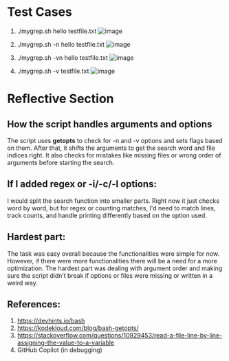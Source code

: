 # Test Cases
1. ./mygrep.sh hello testfile.txt
![image](https://github.com/user-attachments/assets/09dbebb7-f161-47e5-9831-767efb96d68a)

2. ./mygrep.sh -n hello testfile.txt
![image](https://github.com/user-attachments/assets/d4a9a848-c2a7-4d70-8efc-420f22c03a1e)

3. ./mygrep.sh -vn hello testfile.txt
![image](https://github.com/user-attachments/assets/1c82d7f5-95a7-4014-8725-ea0c41c7490b)

4. ./mygrep.sh -v testfile.txt
![image](https://github.com/user-attachments/assets/dde893c2-aa8d-4c42-9fd5-0571aadc3ca0)

# Reflective Section
## How the script handles arguments and options
The script uses **getopts** to check for -n and -v options and sets flags based on them. After that, it shifts the arguments to get the search word and file indices right. It also checks for mistakes like missing files or wrong order of arguments before starting the search.

## If I added regex or -i/-c/-l options:
I would split the search function into smaller parts. Right now it just checks word by word, but for regex or counting matches, I'd need to match lines, track counts, and handle printing differently based on the option used.

## Hardest part:
The task was easy overall because the functionalities were simple for now. However, if there were more functionalities there will be a need for a more optimization. The hardest part was dealing with argument order and making sure the script didn’t break if options or files were missing or written in a weird way.

## References:
1. https://devhints.io/bash
2. https://kodekloud.com/blog/bash-getopts/
3. https://stackoverflow.com/questions/10929453/read-a-file-line-by-line-assigning-the-value-to-a-variable
4. GitHub Copilot (in debugging)
